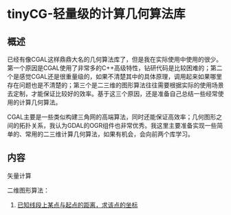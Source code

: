 # tinyCG-轻量级的计算几何算法库

## 概述
已经有像CGAL这样鼎鼎大名的几何算法库了，但是我在实际使用中使用的很少。第一个原因是CGAL使用了非常多的C++高级特性，钻研代码是比较困难的；第二个是感觉CGAL还是很重量级的，如果不清楚其中的具体原理，调用起来如果哪里存在问题也是不清楚的；第三个是二三维的图形算法往往需要根据实际的使用场景去定制，才能保证比较好的效率。基于这三个原因，还是准备自己总结一些经常使用的计算几何算法。

CGAL主要是一些类似构建三角网的高端算法，同时还能保证高效率；几何图形之间的拓扑关系，我认为GDAL的OGR组件也非常优秀。我这里主要准备实现一些简单的、常用的二三维计算几何算法，如果有机会，会向前两个库学习。

## 内容
矢量计算

二维图形算法：

1. [已知线段上某点与起点的距离，求该点的坐标](https://blog.csdn.net/charlee44/article/details/104661723)


